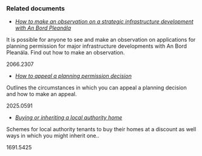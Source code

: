 ###  Related documents

  * [ _How to make an observation on a strategic infrastructure development with An Bord Pleanála_ ](/en/housing/planning-permission/how-to-make-an-observation-on-a-strategic-infrastructure-development-with-an-bord-plean%C3%A1la/)

It is possible for anyone to see and make an observation on applications for
planning permission for major infrastructure developments with An Bord
Pleanála. Find out how to make an observation.

2066.2307

  * [ _How to appeal a planning permission decision_ ](/en/housing/planning-permission/appealing-planning-permission-decision/)

Outlines the circumstances in which you can appeal a planning decision and how
to make an appeal.

2025.0591

  * [ _Buying or inheriting a local authority home_ ](/en/housing/local-authority-and-social-housing/buying-or-inheriting-a-local-authority-home/)

Schemes for local authority tenants to buy their homes at a discount as well
ways in which you might inherit one..

1691.5425
